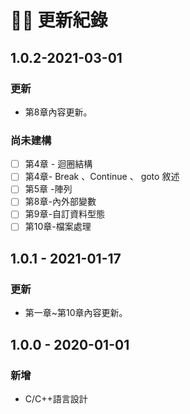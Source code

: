 # 🧙‍♂️ 更新紀錄

## 1.0.2-2021-03-01

### 更新

* 第8章內容更新。

### **尚未建構**

* [ ] 第4章 - 迴圈結構
* [ ] 第4章- Break 、Continue 、 goto 敘述
* [ ] 第5章 -陣列
* [ ] 第8章-內外部變數
* [ ] 第9章-自訂資料型態
* [ ] 第10章-檔案處理

## 1.0.1 - 2021-01-17

### 更新

* 第一章~第10章內容更新。

## 1.0.0 - 2020-01-01

### 新增

* C/C++語言設計

